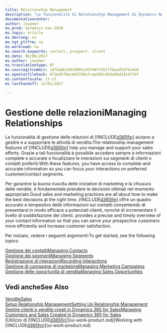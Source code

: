 ```yaml
---
title: Relationship Management
description: "Le funzionalità di Relationship Management di Dynamics NAV supportano le attività di vendita e consentono di accedere alle informazioni sui contatti e i potenziali clienti in modo da poter assistere in modo efficiente i clienti."
documentationcenter: 
author: jswymer
ms.prod: dynamics-nav-2018
ms.topic: article
ms.devlang: na
ms.tgt_pltfrm: na
ms.workload: na
ms.search.keywords: contact, prospect, client
ms.date: 06/06/2017
ms.author: jswymer
ms.translationtype: HT
ms.sourcegitcommit: 1dfba8b14019991c95f40ffd5f7fbaed5df414eb
ms.openlocfilehash: 4f2bd57bbc043789efcae560c0d3e96d3414f19f
ms.contentlocale: it-it
ms.lasthandoff: 12/01/2017

---
```

# <a name="managing-relationships"></a><span data-ttu-id="2d39a-103">Gestione delle relazioni</span><span class="sxs-lookup"><span data-stu-id="2d39a-103">Managing Relationships</span></span>
<span data-ttu-id="2d39a-104">Le funzionalità di gestione delle relazioni di [!INCLUDE[d365fin](includes/d365fin_md.md)] aiutano a gestire e a supportare le attività di vendita.</span><span class="sxs-lookup"><span data-stu-id="2d39a-104">The relationship management features of [!INCLUDE[d365fin](includes/d365fin_md.md)] help you manage and support your sales efforts.</span></span> <span data-ttu-id="2d39a-105">Grazie a tali funzionalità è possibile accedere sempre a informazioni complete e accurate e focalizzare le interazioni sui segmenti di clienti o contatti preferiti.</span><span class="sxs-lookup"><span data-stu-id="2d39a-105">With these features, you have access to complete and accurate information so you can focus your interactions on preferred customer/contact segments.</span></span>

<span data-ttu-id="2d39a-106">Per garantire la buona riuscita delle iniziative di marketing e la chiusura delle vendite, è fondamentale prendere le decisioni ottimali nel momento appropriato.</span><span class="sxs-lookup"><span data-stu-id="2d39a-106">Good sales and marketing practices are all about how to make the best decisions at the right time.</span></span> [!INCLUDE[d365fin](includes/d365fin_md.md)]<span data-ttu-id="2d39a-107"> offre un quadro accurato e tempestivo delle informazioni sui contatti consentendo di presentarsi in modo efficace a potenziali clienti, nonché di incrementare il livello di soddisfazione dei clienti.</span><span class="sxs-lookup"><span data-stu-id="2d39a-107"> provides a precise and timely overview of your contact information so that you can serve your prospective customers more efficiently and increase customer satisfaction.</span></span>

<span data-ttu-id="2d39a-108">Per iniziare, vedere i seguenti argomenti:</span><span class="sxs-lookup"><span data-stu-id="2d39a-108">To get started, see the following topics:</span></span>

[<span data-ttu-id="2d39a-109">Gestione dei contatti</span><span class="sxs-lookup"><span data-stu-id="2d39a-109">Managing Contacts</span></span>](marketing-contacts.md)  
[<span data-ttu-id="2d39a-110">Gestione dei segmenti</span><span class="sxs-lookup"><span data-stu-id="2d39a-110">Managing Segments</span></span>](marketing-segments.md)  
[<span data-ttu-id="2d39a-111">Registrazione di interazioni</span><span class="sxs-lookup"><span data-stu-id="2d39a-111">Recording Interactions</span></span>](marketing-interactions.md)  
[<span data-ttu-id="2d39a-112">Gestione di campagne di marketing</span><span class="sxs-lookup"><span data-stu-id="2d39a-112">Managing Marketing Campaigns</span></span>](marketing-campaigns.md)  
[<span data-ttu-id="2d39a-113">Gestione delle opportunità di vendita</span><span class="sxs-lookup"><span data-stu-id="2d39a-113">Managing Sales Opportunities</span></span>](marketing-manage-sales-opportunities.md)

## <a name="see-also"></a><span data-ttu-id="2d39a-114">Vedi anche</span><span class="sxs-lookup"><span data-stu-id="2d39a-114">See Also</span></span>
[<span data-ttu-id="2d39a-115">Vendite</span><span class="sxs-lookup"><span data-stu-id="2d39a-115">Sales</span></span>](sales-manage-sales.md)  
[<span data-ttu-id="2d39a-116">Setup Relationship Management</span><span class="sxs-lookup"><span data-stu-id="2d39a-116">Setting Up Relationship Management</span></span>](marketing-setup-marketing.md)  
[<span data-ttu-id="2d39a-117">Gestire clienti e vendite creati in Dynamics 365 for Sales</span><span class="sxs-lookup"><span data-stu-id="2d39a-117">Managing Customers and Sales Created in Dynamics 365 for Sales</span></span>](marketing-integrate-dynamicscrm.md)  
<span data-ttu-id="2d39a-118">[Utilizzo di [!INCLUDE[d365fin](includes/d365fin_md.md)]](ui-work-product.md)</span><span class="sxs-lookup"><span data-stu-id="2d39a-118">[Working with [!INCLUDE[d365fin](includes/d365fin_md.md)]](ui-work-product.md)</span></span>  

